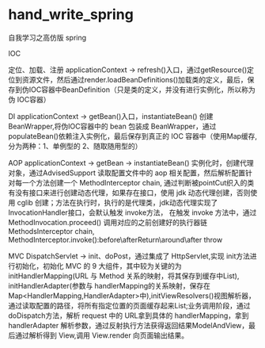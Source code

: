 # hand_write_spring
自我学习之高仿版 spring



IOC

定位、加载、注册
applicationContext -> refresh()入口，通过getResource()定位到资源文件，然后通过render.loadBeanDefinitions()加载类的定义，最后，保存到伪IOC容器中BeanDefinition（只是类的定义，并没有进行实例化，所以称为伪 IOC容器）


DI
applicationContext -> getBean()入口，instantiateBean() 创建 BeanWrapper,将伪IOC容器中的 bean 包装成 BeanWrapper，通过 populateBean()依赖注入实例化，最后保存到真正的 IOC 容器中（使用Map缓存,分为两种：1、单例型的 2、随取随用型的）

AOP
applicationContext -> getBean -> instantiateBean() 实例化时，创建代理对象，通过AdvisedSupport 读取配置文件中的 aop 相关配置，然后解析配置针对每一个方法创建一个 MethodInterceptor chain,
通过判断被pointCut织入的类有没有接口来进行创建动态代理，如果存在接口，使用 jdk 动态代理创建，否则使用 cglib 创建；方法在执行时，执行的是代理类，jdk动态代理实现了InvocationHandler接口，会默认触发 invoke方法，
在触发 invoke 方法中，通过 MethodInvocation.proceed() 调用对应的之前创建好的执行器链 MethodsInterceptor chain,  MethodInterceptor.invoke():before\afterReturn\around\after throw

MVC
DispatchServlet -> init、doPost，通过集成了 HttpServlet,实现 init方法进行初始化，初始化 MVC 的 9 大组件，其中较为关键的为 initHandlerMapping(URL 与 Method 关系的映射，将其保存到缓存中List<HandlerMapping>),
initHandlerAdapter(参数与 handlerMapping的关系映射，保存在 Map<HandlerMapping,HandlerAdapter>中),initViewResolvers()视图解析器，通过读取配置的路径，将所有指定位置的页面缓存起来List<ViewResolver>;业务调用阶段，通过
doDispatch方法，解析 request 中的 URL拿到具体的 handlerMapping，拿到 handlerAdapter 解析参数，通过反射执行方法获得返回结果ModelAndView，最后通过解析得到 View,调用 View.render 向页面输出结果。
